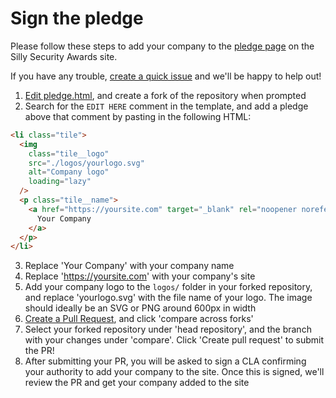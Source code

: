# Sign the pledge

Please follow these steps to add your company to the [pledge page](https://sillysecurityawards.com/pledge) on the Silly Security Awards site.

If you have any trouble, [create a quick issue](https://github.com/sillysecurityawards/awards-site/issues) and we'll be happy to help out!

1. [Edit pledge.html](https://github.com/sillysecurityawards/awards-site/edit/main/pledge.html), and create a fork of the repository when prompted
2. Search for the `EDIT HERE` comment in the template, and add a pledge above that comment by pasting in the following HTML:

```html
<li class="tile">
  <img
    class="tile__logo"
    src="./logos/yourlogo.svg"
    alt="Company logo"
    loading="lazy"
  />
  <p class="tile__name">
    <a href="https://yoursite.com" target="_blank" rel="noopener noreferrer">
      Your Company
    </a>
  </p>
</li>
```

3. Replace 'Your Company' with your company name
4. Replace 'https://yoursite.com' with your company's site
5. Add your company logo to the `logos/` folder in your forked repository, and replace 'yourlogo.svg' with the file name of your logo. The image should ideally be an SVG or PNG around 600px in width
6. [Create a Pull Request](https://github.com/sillysecurityawards/awards-site/compare), and click 'compare across forks'
7. Select your forked repository under 'head repository', and the branch with your changes under 'compare'. Click 'Create pull request' to submit the PR!
8. After submitting your PR, you will be asked to sign a CLA confirming your authority to add your company to the site. Once this is signed, we'll review the PR and get your company added to the site
